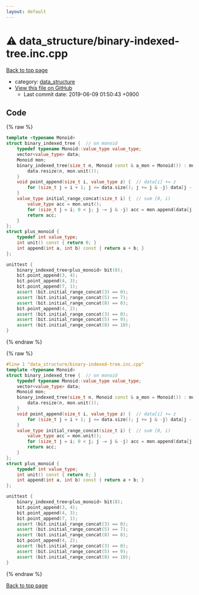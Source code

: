 ```yaml
---
layout: default
---
```


<!-- mathjax config similar to math.stackexchange -->
<script type="text/javascript" async
  src="https://cdnjs.cloudflare.com/ajax/libs/mathjax/2.7.5/MathJax.js?config=TeX-MML-AM_CHTML">
</script>
<script type="text/x-mathjax-config">
  MathJax.Hub.Config({
    TeX: { equationNumbers: { autoNumber: "AMS" }},
    tex2jax: {
      inlineMath: [ ['$','$'] ],
      processEscapes: true
    },
    "HTML-CSS": { matchFontHeight: false },
    displayAlign: "left",
    displayIndent: "2em"
  });
</script>

<script type="text/javascript" src="https://cdnjs.cloudflare.com/ajax/libs/jquery/3.4.1/jquery.min.js"></script>
<script src="https://cdn.jsdelivr.net/npm/jquery-balloon-js@1.1.2/jquery.balloon.min.js" integrity="sha256-ZEYs9VrgAeNuPvs15E39OsyOJaIkXEEt10fzxJ20+2I=" crossorigin="anonymous"></script>
<script type="text/javascript" src="../../assets/js/copy-button.js"></script>
<link rel="stylesheet" href="../../assets/css/copy-button.css" />


# :warning: data_structure/binary-indexed-tree.inc.cpp

<a href="../../index.html">Back to top page</a>

* category: <a href="../../index.html#c8f6850ec2ec3fb32f203c1f4e3c2fd2">data_structure</a>
* <a href="{{ site.github.repository_url }}/blob/master/data_structure/binary-indexed-tree.inc.cpp">View this file on GitHub</a>
    - Last commit date: 2019-06-09 01:50:43 +0900




## Code

<a id="unbundled"></a>
{% raw %}
```cpp
template <typename Monoid>
struct binary_indexed_tree {  // on monoid
    typedef typename Monoid::value_type value_type;
    vector<value_type> data;
    Monoid mon;
    binary_indexed_tree(size_t n, Monoid const & a_mon = Monoid()) : mon(a_mon) {
        data.resize(n, mon.unit());
    }
    void point_append(size_t i, value_type z) {  // data[i] += z
        for (size_t j = i + 1; j <= data.size(); j += j & -j) data[j - 1] = mon.append(data[j - 1], z);
    }
    value_type initial_range_concat(size_t i) {  // sum [0, i)
        value_type acc = mon.unit();
        for (size_t j = i; 0 < j; j -= j & -j) acc = mon.append(data[j - 1], acc);
        return acc;
    }
};
struct plus_monoid {
    typedef int value_type;
    int unit() const { return 0; }
    int append(int a, int b) const { return a + b; }
};

unittest {
    binary_indexed_tree<plus_monoid> bit(8);
    bit.point_append(3, 4);
    bit.point_append(4, 3);
    bit.point_append(7, 1);
    assert (bit.initial_range_concat(3) == 0);
    assert (bit.initial_range_concat(5) == 7);
    assert (bit.initial_range_concat(8) == 8);
    bit.point_append(4, 2);
    assert (bit.initial_range_concat(3) == 0);
    assert (bit.initial_range_concat(5) == 9);
    assert (bit.initial_range_concat(8) == 10);
}

```
{% endraw %}

<a id="bundled"></a>
{% raw %}
```cpp
#line 1 "data_structure/binary-indexed-tree.inc.cpp"
template <typename Monoid>
struct binary_indexed_tree {  // on monoid
    typedef typename Monoid::value_type value_type;
    vector<value_type> data;
    Monoid mon;
    binary_indexed_tree(size_t n, Monoid const & a_mon = Monoid()) : mon(a_mon) {
        data.resize(n, mon.unit());
    }
    void point_append(size_t i, value_type z) {  // data[i] += z
        for (size_t j = i + 1; j <= data.size(); j += j & -j) data[j - 1] = mon.append(data[j - 1], z);
    }
    value_type initial_range_concat(size_t i) {  // sum [0, i)
        value_type acc = mon.unit();
        for (size_t j = i; 0 < j; j -= j & -j) acc = mon.append(data[j - 1], acc);
        return acc;
    }
};
struct plus_monoid {
    typedef int value_type;
    int unit() const { return 0; }
    int append(int a, int b) const { return a + b; }
};

unittest {
    binary_indexed_tree<plus_monoid> bit(8);
    bit.point_append(3, 4);
    bit.point_append(4, 3);
    bit.point_append(7, 1);
    assert (bit.initial_range_concat(3) == 0);
    assert (bit.initial_range_concat(5) == 7);
    assert (bit.initial_range_concat(8) == 8);
    bit.point_append(4, 2);
    assert (bit.initial_range_concat(3) == 0);
    assert (bit.initial_range_concat(5) == 9);
    assert (bit.initial_range_concat(8) == 10);
}

```
{% endraw %}

<a href="../../index.html">Back to top page</a>

